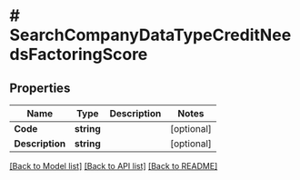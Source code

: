 # # SearchCompanyDataTypeCreditNeedsFactoringScore


## Properties 


Name | Type | Description | Notes
------------ | ------------- | ------------- | -------------
**Code**| **string** |   | [optional]
**Description**| **string** |   | [optional]


[[Back to Model list]](../../README.md#models) [[Back to API list]](../../README.md#endpoints) [[Back to README]](../../README.md)

